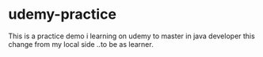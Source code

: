 # udemy-practice
This is a practice demo
i learning on udemy to master in java developer
this change from my local side ..to be as learner.